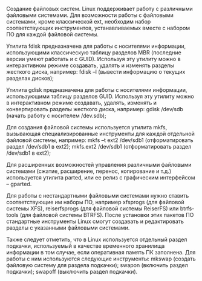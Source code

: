 Создание файловых систем.
Linuх поддерживает работу с различными файловыми системами. Для возможности работы с файловыми системами, кроме классической ext, необходим набор соответствующих инструментов, устанавливаемых вместе с набором ПО для каждой файловой системы.

Утилита fdisk предназначена для работы с носителями информации, использующими классическую таблицу разделов MBR (последние версии умеют работать и с GUID). Используя эту утилиту можно в интерактивном режиме создавать, удалять и изменять разделы жесткого диска, например:
fdisk –l (вывести информацию о текущих разделах дисков);

Утилита gdisk предназначена для работы с носителями информации, использующими таблицу разделов GUID. Используя эту утилиту можно в интерактивном режиме создавать, удалять, изменять и конвертировать разделы жесткого диска, например:
gdisk /dev/sdb (начать работу с носителем /dev.sdb);

Для создания файловой системы используется утилита mkfs, вызывающая специализированные инструменты для каждой отдельной файловой системы, например:
mkfs –t ext2 /dev/sdb1  (отформатировать раздел /dev/sdb1 в ext2);
mkfs.ext2 /dev/sdb1  (отформатировать раздел /dev/sdb1 в ext2);

Для расширенных возможностей управления различными файловыми системами (сжатие, расширение, перенос, копирование и т.д.) используется утилита parted, или ее релиз с графическим интерфейсом – gparted.

Для работы с нестандартными файловыми системами нужно ставить соответствующие им наборы ПО, например xfsprogs (для файловой системы XFS), reiserfsprogs (для файловой системы ReiserFS) или btrfs-tools (для файловой системы BTRFS). После установки этих пакетов ПО стандартные инструменты Linux смогут создавать и редактировать разделы с указанными файловыми системами.

Также следует отметить, что в Linux используется отдельный раздел подкачки, используемый в качестве временного хранилища информации в том случае, если оперативная память ПК заполнена. Для работы с ним используются следующие инструменты:
mkswap (создать файловую систему для раздела подкачки);
swapon (включить раздел подкачки);
swapoff (выключить раздел подкачки).
